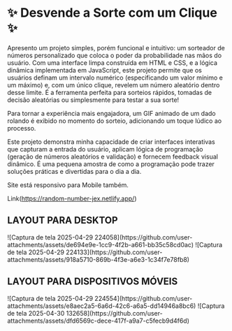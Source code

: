<h1>✨ Desvende a Sorte com um Clique ✨</h1>

Apresento um projeto simples, porém funcional e intuitivo: um sorteador de números personalizado que coloca o poder da probabilidade nas mãos do usuário.
Com uma interface limpa construída em HTML e CSS, e a lógica dinâmica implementada em JavaScript, este projeto permite que os usuários definam um intervalo numérico (especificando um valor mínimo e um máximo) e, com um único clique, revelem um número aleatório dentro desse limite. É a ferramenta perfeita para sorteios rápidos, tomadas de decisão aleatórias ou simplesmente para testar a sua sorte!

Para tornar a experiência mais engajadora, um GIF animado de um dado rolando é exibido no momento do sorteio, adicionando um toque lúdico ao processo.

Este projeto demonstra minha capacidade de criar interfaces interativas que capturam a entrada do usuário, aplicam lógica de programação (geração de números aleatórios e validação) e fornecem feedback visual dinâmico. É uma pequena amostra de como a programação pode trazer soluções práticas e divertidas para o dia a dia.

Site está responsivo para Mobile também.

Link(https://random-number-jex.netlify.app/)

<h2>LAYOUT PARA DESKTOP</h2>
![Captura de tela 2025-04-29 224058](https://github.com/user-attachments/assets/de694e9e-1cc9-4f2b-a661-bb35c58cd0ac)
![Captura de tela 2025-04-29 224133](https://github.com/user-attachments/assets/918a5710-869b-4f3e-a6e3-1c34f7e78fb8)


<h2>LAYOUT PARA DISPOSITIVOS MÓVEIS</h2>
![Captura de tela 2025-04-29 224554](https://github.com/user-attachments/assets/e8aec2a5-6a6d-42c6-a6a5-dd14946a8bc6)
![Captura de tela 2025-04-30 132658](https://github.com/user-attachments/assets/dfd6569c-dece-417f-a9a7-c5fecb9d4f6d)



